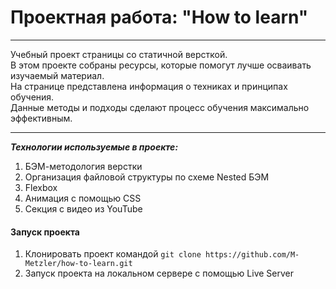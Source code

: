 # Проектная работа: "How to learn"

---
Учебный проект страницы со статичной версткой.  
В этом проекте собраны ресурсы, которые помогут лучше осваивать изучаемый материал.  
На странице представлена информация о техниках и принципах обучения.  
Данные методы и подходы сделают процесс обучения максимально эффективным.

---

**_Технологии используемые в проекте:_**

1. БЭМ-методология верстки
2. Организация файловой структуры по схеме Nested БЭМ
3. Flexbox
4. Анимация с помощью CSS
5. Секция с видео из YouTube


#### Запуск проекта
1. Клонировать проект командой ``` git clone https://github.com/M-Metzler/how-to-learn.git ```
2. Запуск проекта на локальном сервере с помощью Live Server
